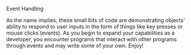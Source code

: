 Event Handling

As the name implies, these small bits of code are demonstrating objects' ability to
respond to user inputs in the form of things like key presses or mouse clicks (events).
As you begin to expand your capabilities as a developer, you encounter programs that
interact with other programs through events and may write some of your own. Enjoy!
